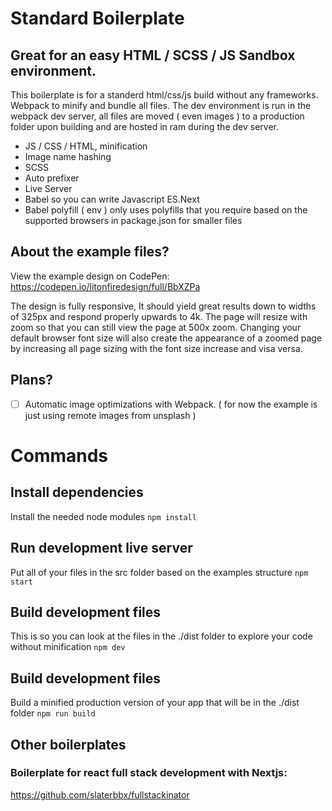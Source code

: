 # Standard Boilerplate
## Great for an easy HTML / SCSS / JS Sandbox environment.
This boilerplate is for a standerd html/css/js build without any frameworks. Webpack to minify and bundle all files. The dev environment is run in the webpack dev server, all files are moved ( even images ) to a production folder upon building and are hosted in ram during the dev server.

- JS / CSS / HTML, minification
- Image name hashing
- SCSS
- Auto prefixer
- Live Server
- Babel so you can write Javascript ES.Next
- Babel polyfill ( env ) only uses polyfills that you require based on the supported browsers in package.json for smaller files

## About the example files?
View the example design on CodePen: https://codepen.io/litonfiredesign/full/BbXZPa<br>

The design is fully responsive, It should yield great results down to widths of 325px and respond properly upwards to 4k. The page will resize with zoom so that you can still view the page at 500x zoom. Changing your default browser font size will also create the appearance of a zoomed page by increasing all page sizing with the font size increase and visa versa. 

## Plans?

- [ ] Automatic image optimizations with Webpack. ( for now the example is just using remote images from unsplash )

# Commands

## Install dependencies
Install the needed node modules
`npm install`

## Run development live server
Put all of your files in the src folder based on the examples structure
`npm start`

## Build development files
This is so you can look at the files in the ./dist folder to explore your code without minification
`npm dev`

## Build development files
Build a minified production version of your app that will be in the ./dist folder
`npm run build`


## Other boilerplates  
### Boilerplate for react full stack development with Nextjs:
https://github.com/slaterbbx/fullstackinator

